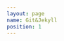 ```yaml
---
layout: page
name: Git&Jekyll
position: 1
---
```


## <a href="http://www.ruanyifeng.com/blog/2012/08/blogging_with_jekyll.html"></a>
